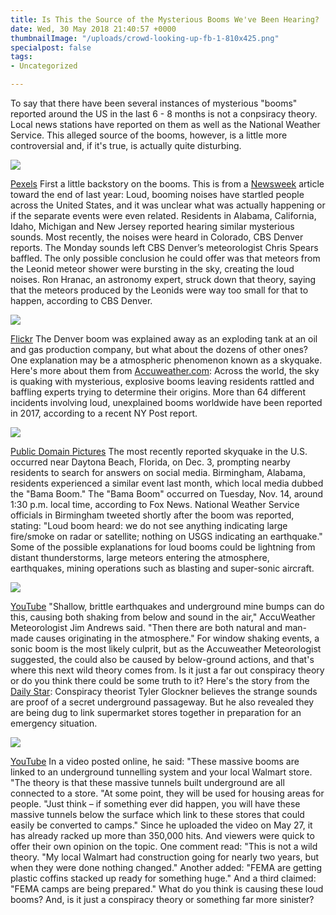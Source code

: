 ```yaml
---
title: Is This the Source of the Mysterious Booms We've Been Hearing?
date: Wed, 30 May 2018 21:40:57 +0000
thumbnailImage: "/uploads/crowd-looking-up-fb-1-810x425.png"
specialpost: false
tags:
- Uncategorized

---
```

To say that there have been several instances of mysterious "booms" reported around the US in the last 6 - 8 months is not a conpsiracy theory. Local news stations have reported on them as well as the National Weather Service. This alleged source of the booms, however, is a little more controversial and, if it's true, is actually quite disturbing. 

![](http://newsattorneys.staging.wpengine.com/wp-content/uploads/2018/05/sky-with-clouds-pexels-1024x575.jpg) 

[Pexels](https://www.pexels.com/photo/sky-sunny-clouds-cloudy-3768/) First a little backstory on the booms. This is from a [Newsweek](http://www.newsweek.com/mystery-booms-recorded-around-country-unclear-why-721533) article toward the end of last year: Loud, booming noises have startled people across the United States, and it was unclear what was actually happening or if the separate events were even related. Residents in Alabama, California, Idaho, Michigan and New Jersey reported hearing similar mysterious sounds. Most recently, the noises were heard in Colorado, CBS Denver reports. The Monday sounds left CBS Denver’s meteorologist Chris Spears baffled. The only possible conclusion he could offer was that meteors from the Leonid meteor shower were bursting in the sky, creating the loud noises. Ron Hranac, an astronomy expert, struck down that theory, saying that the meteors produced by the Leonids were way too small for that to happen, according to CBS Denver. 

![](http://newsattorneys.staging.wpengine.com/wp-content/uploads/2018/05/crowd-looking-up-fb-1-1024x538.png) 

[Flickr](https://www.flickr.com/photos/riot/6627365217) The Denver boom was explained away as an exploding tank at an oil and gas production company, but what about the dozens of other ones? One explanation may be a atmospheric phenomenon known as a skyquake. Here's more about them from [Accuweather.com](https://www.accuweather.com/en/weather-news/mysterious-skyquakes-continue-across-the-world-with-few-answers-to-their-origins/70003475): Across the world, the sky is quaking with mysterious, explosive booms leaving residents rattled and baffling experts trying to determine their origins. More than 64 different incidents involving loud, unexplained booms worldwide have been reported in 2017, according to a recent NY Post report. 

![](http://newsattorneys.staging.wpengine.com/wp-content/uploads/2018/05/cloudy-sky-after-rain-14-1024x680.jpg) 

[Public Domain Pictures](https://www.publicdomainpictures.net/en/view-image.php?image=154498&picture=cloudy-sky-after-rain-14) The most recently reported skyquake in the U.S. occurred near Daytona Beach, Florida, on Dec. 3, prompting nearby residents to search for answers on social media. Birmingham, Alabama, residents experienced a similar event last month, which local media dubbed the "Bama Boom." The "Bama Boom" occurred on Tuesday, Nov. 14, around 1:30 p.m. local time, according to Fox News. National Weather Service officials in Birmingham tweeted shortly after the boom was reported, stating: "Loud boom heard: we do not see anything indicating large fire/smoke on radar or satellite; nothing on USGS indicating an earthquake." Some of the possible explanations for loud booms could be lightning from distant thunderstorms, large meteors entering the atmosphere, earthquakes, mining operations such as blasting and super-sonic aircraft. 

![](http://newsattorneys.staging.wpengine.com/wp-content/uploads/2018/05/myster-boom-tunnel-1024x571.jpg) 

[YouTube](https://www.youtube.com/watch?v=JZSmsDvxKek) "Shallow, brittle earthquakes and underground mine bumps can do this, causing both shaking from below and sound in the air," AccuWeather Meteorologist Jim Andrews said. "Then there are both natural and man-made causes originating in the atmosphere." For window shaking events, a sonic boom is the most likely culprit, but as the Accuweather Meteorologist suggested, the could also be caused by below-ground actions, and that's where this next wild theory comes from. Is it just a far out conspiracy theory or do you think there could be some truth to it? Here's the story from the [Daily Star](https://www.dailystar.co.uk/news/weird-news/705994/Mystery-booms-US-linked-FEMA-disaster-preparation-tunnels-video): Conspiracy theorist Tyler Glockner believes the strange sounds are proof of a secret underground passageway. But he also revealed they are being dug to link supermarket stores together in preparation for an emergency situation. 

![](http://newsattorneys.staging.wpengine.com/wp-content/uploads/2018/05/youtube-comment-1024x264.jpg) 

[YouTube](https://www.youtube.com/watch?v=JZSmsDvxKek) In a video posted online, he said: "These massive booms are linked to an underground tunnelling system and your local Walmart store. "The theory is that these massive tunnels built underground are all connected to a store. "At some point, they will be used for housing areas for people. "Just think – if something ever did happen, you will have these massive tunnels below the surface which link to these stores that could easily be converted to camps." Since he uploaded the video on May 27, it has already racked up more than 350,000 hits. And viewers were quick to offer their own opinion on the topic. One comment read: "This is not a wild theory. "My local Walmart had construction going for nearly two years, but when they were done nothing changed." Another added: "FEMA are getting plastic coffins stacked up ready for something huge." And a third claimed: "FEMA camps are being prepared." What do you think is causing these loud booms? And, is it just a conspiracy theory or something far more sinister?